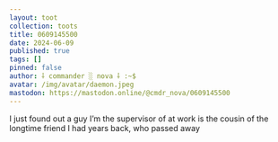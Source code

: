 ```yaml
---
layout: toot
collection: toots
title: 0609145500
date: 2024-06-09
published: true
tags: []
pinned: false
author: ⸸ commander ░ nova ⸸ :~$
avatar: /img/avatar/daemon.jpeg
mastodon: https://mastodon.online/@cmdr_nova/0609145500
---
```


I just found out a guy I’m the supervisor of at work is the cousin of the longtime friend I had years back, who passed away
